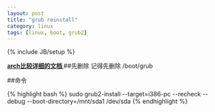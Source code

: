 ```yaml
---
layout: post
title: "grub reinstall"
category: linux
tags: [linux, boot, grub2]
---
```

{% include JB/setup %}

**[ arch比较详细的文档 ]( https://wiki.archlinux.org/index.php/GRUB )**
##先删除
记得先删除 /boot/grub

##命令

{% highlight bash %}
sudo grub2-install --target=i386-pc --recheck --debug --boot-directory=/mnt/sda1 /dev/sda
{% endhighlight %}
